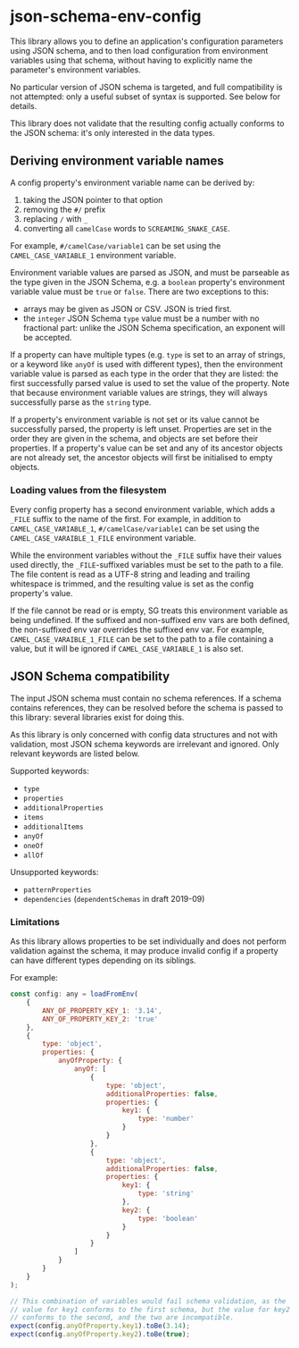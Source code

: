 json-schema-env-config
======================

This library allows you to define an application's configuration parameters
using JSON schema, and to then load configuration from environment variables
using that schema, without having to explicitly name the parameter's environment
variables.

No particular version of JSON schema is targeted, and full compatibility is not
attempted: only a useful subset of syntax is supported. See below for
details.

This library does not validate that the resulting config actually conforms to
the JSON schema: it's only interested in the data types.

## Deriving environment variable names

A config property's environment variable name can be derived by:

1. taking the JSON pointer to that option
2. removing the `#/` prefix
3. replacing `/` with `_`
4. converting all `camelCase` words to `SCREAMING_SNAKE_CASE`.

For example, `#/camelCase/variable1` can be set using the
`CAMEL_CASE_VARIABLE_1` environment variable.

Environment variable values are parsed as JSON, and must be parseable as the
type given in the JSON Schema, e.g. a `boolean` property's environment variable
value must be `true` or `false`. There are two exceptions to this:

* arrays may be given as JSON or CSV. JSON is tried first.
* the `integer` JSON Schema `type` value must be a number with no fractional
  part: unlike the JSON Schema specification, an exponent will be accepted.

If a property can have multiple types (e.g. `type` is set to an array of
strings, or a keyword like `anyOf` is used with different types), then the
environment variable value is parsed as each type in the order that they are
listed: the first successfully parsed value is used to set the value of the
property. Note that because environment variable values are strings, they will
always successfully parse as the `string` type.

If a property's environment variable is not set or its value cannot be
successfully parsed, the property is left unset. Properties are set in the order
they are given in the schema, and objects are set before their properties. If
a property's value can be set and any of its ancestor objects are not already
set, the ancestor objects will first be initialised to empty objects.

### Loading values from the filesystem

Every config property has a second environment variable, which adds a `_FILE`
suffix to the name of the first. For example, in addition to
`CAMEL_CASE_VARIABLE_1`, `#/camelCase/variable1` can be set using the
`CAMEL_CASE_VARAIBLE_1_FILE` environment variable.

While the environment variables without the `_FILE` suffix have their values
used directly, the `_FILE`-suffixed variables must be set to the path to a file.
The file content is read as a UTF-8 string and leading and trailing whitespace
is trimmed, and the resulting value is set as the config property's value.

If the file cannot be read or is empty, SG treats this environment variable as
being undefined. If the suffixed and non-suffixed env vars are both defined, the
non-suffixed env var overrides the suffixed env var. For example,
`CAMEL_CASE_VARAIBLE_1_FILE` can be set to the path to a file containing a
value, but it will be ignored if `CAMEL_CASE_VARIABLE_1` is also set.

## JSON Schema compatibility

The input JSON schema must contain no schema references. If a schema contains
references, they can be resolved before the schema is passed to this library:
several libraries exist for doing this.

As this library is only concerned with config data structures and not with
validation, most JSON schema keywords are irrelevant and ignored. Only relevant
keywords are listed below.

Supported keywords:

* `type`
* `properties`
* `additionalProperties`
* `items`
* `additionalItems`
* `anyOf`
* `oneOf`
* `allOf`

Unsupported keywords:

* `patternProperties`
* `dependencies` (`dependentSchemas` in draft 2019-09)

### Limitations

As this library allows properties to be set individually and does not perform
validation against the schema, it may produce invalid config if a property can
have different types depending on its siblings.

For example:

```js
const config: any = loadFromEnv(
    {
        ANY_OF_PROPERTY_KEY_1: '3.14',
        ANY_OF_PROPERTY_KEY_2: 'true'
    },
    {
        type: 'object',
        properties: {
            anyOfProperty: {
                anyOf: [
                    {
                        type: 'object',
                        additionalProperties: false,
                        properties: {
                            key1: {
                                type: 'number'
                            }
                        }
                    },
                    {
                        type: 'object',
                        additionalProperties: false,
                        properties: {
                            key1: {
                                type: 'string'
                            },
                            key2: {
                                type: 'boolean'
                            }
                        }
                    }
                ]
            }
        }
    }
);

// This combination of variables would fail schema validation, as the
// value for key1 conforms to the first schema, but the value for key2
// conforms to the second, and the two are incompatible.
expect(config.anyOfProperty.key1).toBe(3.14);
expect(config.anyOfProperty.key2).toBe(true);
```
